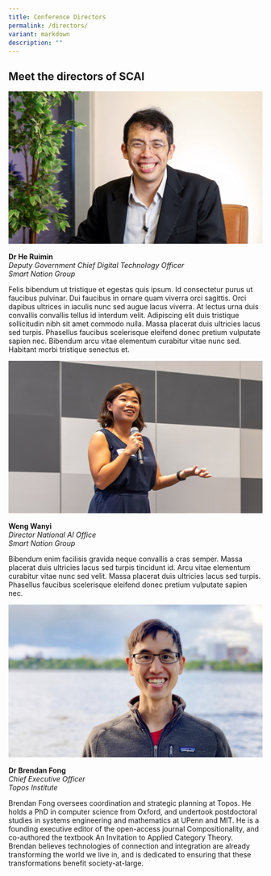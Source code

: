 ```yaml
---
title: Conference Directors
permalink: /directors/
variant: markdown
description: ""
---
```

## Meet the directors of SCAI

![Ruimin](/images/Temp/ruimin_02.jpg)

**Dr He Ruimin**<br>*Deputy Government Chief Digital Technology Officer*<br>*Smart Nation Group*<br>

Felis bibendum ut tristique et egestas quis ipsum. Id consectetur purus ut faucibus pulvinar. Dui faucibus in ornare quam viverra orci sagittis. Orci dapibus ultrices in iaculis nunc sed augue lacus viverra. At lectus urna duis convallis convallis tellus id interdum velit. Adipiscing elit duis tristique sollicitudin nibh sit amet commodo nulla. Massa placerat duis ultricies lacus sed turpis. Phasellus faucibus scelerisque eleifend donec pretium vulputate sapien nec. Bibendum arcu vitae elementum curabitur vitae nunc sed. Habitant morbi tristique senectus et.

![Wanyi](/images/Temp/wanyi_02.jpg)

**Weng Wanyi**<br>*Director National AI Office*<br>*Smart Nation Group*<br>

Bibendum enim facilisis gravida neque convallis a cras semper. Massa placerat duis ultricies lacus sed turpis tincidunt id. Arcu vitae elementum curabitur vitae nunc sed velit. Massa placerat duis ultricies lacus sed turpis. Phasellus faucibus scelerisque eleifend donec pretium vulputate sapien nec. 

![Brenden](/images/Temp/brenden_fong_02.jpg)

**Dr Brendan Fong**<br>*Chief Executive Officer*<br>*Topos Institute*<br>

Brendan Fong oversees coordination and strategic planning at Topos. He holds a PhD in computer science from Oxford, and undertook postdoctoral studies in systems engineering and mathematics at UPenn and MIT. He is a founding executive editor of the open-access journal Compositionality, and co-authored the textbook An Invitation to Applied Category Theory. Brendan believes technologies of connection and integration are already transforming the world we live in, and is dedicated to ensuring that these transformations benefit society-at-large.
